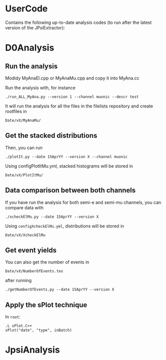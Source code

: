 # UserCode
Contains the following up-to-date analysis codes (to run after the latest version of the JPsiExtractor):

D0Analysis
==========

## Run the analysis

Modidy MyAnaEl.cpp or MyAnaMu.cpp and copy it into MyAna.cc

Run the analysis with, for instance

    ./run_ALL_MyAna.py --version 1 --channel muonic --descr test

It will run the analysis for all the files in the filelists repository and create rootfiles in

    Date/vX/MyAnaMu/


## Get the stacked distributions 

Then, you can run 

    ./plotIt.py --date 15AprYY --version X --channel muonic

Using configPlotItMu.yml, stacked histograms will be stored in

    Date/vX/PlotItMu/


## Data comparison between both channels 

If you have run the analysis for both semi-e and semi-mu channels, you can compare data with

    ./xcheckElMu.py --date 15AprYY --version X

Using `configXcheckElMu.yml`, distributions will be stored in

    Date/vX/XcheckElMu

## Get event yields

You can also get the number of events in

    Date/vX/NumberOfEvents.tex

after running

    ./getNumberOfEvents.py --date 15AprYY --version X


## Apply the sPlot technique

In `root`:

    .L sPlot.C++
    sPlot("date", "type", inBatch)



JpsiAnalysis
============
